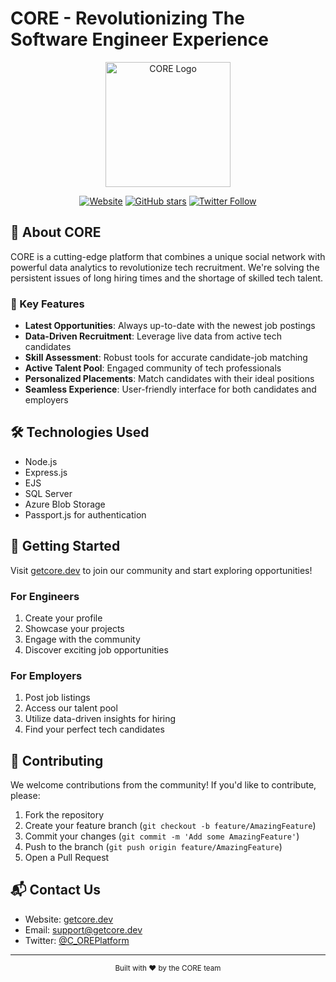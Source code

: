# CORE - Revolutionizing The Software Engineer Experience

<div align="center">
<picture>
  <source srcset="https://getcore.dev/img/core-dark.png" media="(prefers-color-scheme: dark)">
  <img src="https://getcore.dev/img/core.png" alt="CORE Logo" width="200">
</picture>

  [![Website](https://img.shields.io/badge/Visit-Website-blue)](https://getcore.dev)
  [![GitHub stars](https://img.shields.io/github/stars/brycemcole/CORE?style=social)](https://github.com/brycemcole/CORE/stargazers)
  [![Twitter Follow](https://img.shields.io/twitter/follow/C_OREPlatform?style=social)](https://twitter.com/C_OREPlatform)
</div>

## 🚀 About CORE

CORE is a cutting-edge platform that combines a unique social network with powerful data analytics to revolutionize tech recruitment. We're solving the persistent issues of long hiring times and the shortage of skilled tech talent.

### 🌟 Key Features

- **Latest Opportunities**: Always up-to-date with the newest job postings
- **Data-Driven Recruitment**: Leverage live data from active tech candidates
- **Skill Assessment**: Robust tools for accurate candidate-job matching
- **Active Talent Pool**: Engaged community of tech professionals
- **Personalized Placements**: Match candidates with their ideal positions
- **Seamless Experience**: User-friendly interface for both candidates and employers

## 🛠️ Technologies Used

- Node.js
- Express.js
- EJS
- SQL Server
- Azure Blob Storage
- Passport.js for authentication

## 🏁 Getting Started

Visit [getcore.dev](https://getcore.dev) to join our community and start exploring opportunities!

### For Engineers

1. Create your profile
2. Showcase your projects
3. Engage with the community
4. Discover exciting job opportunities

### For Employers

1. Post job listings
2. Access our talent pool
3. Utilize data-driven insights for hiring
4. Find your perfect tech candidates

## 🤝 Contributing

We welcome contributions from the community! If you'd like to contribute, please:

1. Fork the repository
2. Create your feature branch (`git checkout -b feature/AmazingFeature`)
3. Commit your changes (`git commit -m 'Add some AmazingFeature'`)
4. Push to the branch (`git push origin feature/AmazingFeature`)
5. Open a Pull Request

## 📬 Contact Us

- Website: [getcore.dev](https://getcore.dev)
- Email: support@getcore.dev
- Twitter: [@C_OREPlatform](https://twitter.com/C_OREPlatform)
  
---

<div align="center">
  <sub>Built with ❤️ by the CORE team</sub>
</div>
